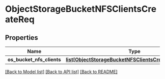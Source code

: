 # ObjectStorageBucketNFSClientsCreateReq

## Properties
Name | Type | Description | Notes
------------ | ------------- | ------------- | -------------
**os_bucket_nfs_clients** | [**list[ObjectStorageBucketNFSClientsCreateReqClientsElt]**](ObjectStorageBucketNFSClientsCreateReqClientsElt.md) |  | 

[[Back to Model list]](../README.md#documentation-for-models) [[Back to API list]](../README.md#documentation-for-api-endpoints) [[Back to README]](../README.md)


